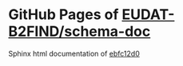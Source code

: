 GitHub Pages of [EUDAT-B2FIND/schema-doc](https://github.com/EUDAT-B2FIND/schema-doc.git)
===
Sphinx html documentation of [ebfc12d0](https://github.com/EUDAT-B2FIND/schema-doc/tree/ebfc12d07f161eaa3a3c7771236c48641782636c)
